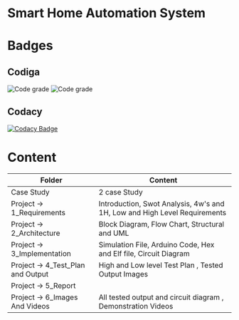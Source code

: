 

# Smart Home Automation System
# Badges

## Codiga

![Code grade](https://api.codiga.io/project/30954/score/svg) ![Code grade](https://api.codiga.io/project/30954/status/svg)


## Codacy
[![Codacy Badge](https://app.codacy.com/project/badge/Grade/2b49b6bfee5448f2a9b08a21617a5a50)](https://www.codacy.com/gh/AdityaParadeshi/M2-EmbSys/dashboard?utm_source=github.com&amp;utm_medium=referral&amp;utm_content=AdityaParadeshi/M2-EmbSys&amp;utm_campaign=Badge_Grade)




# Content

|Folder	|Content |
|---- |----|
|Case Study	|2 case Study |
|Project -> 1_Requirements |Introduction, Swot Analysis, 4w's and 1H, Low and High Level Requirements |
|Project -> 2_Architecture |Block Diagram, Flow Chart, Structural and UML |
|Project -> 3_Implementation |Simulation File, Arduino Code, Hex and Elf file, Circuit Diagram |
|Project -> 4_Test_Plan and Output |High and Low level Test Plan , Tested Output Images |
|Project -> 5_Report | |
|Project -> 6_Images And Videos |All tested output and circuit diagram , Demonstration Videos |







